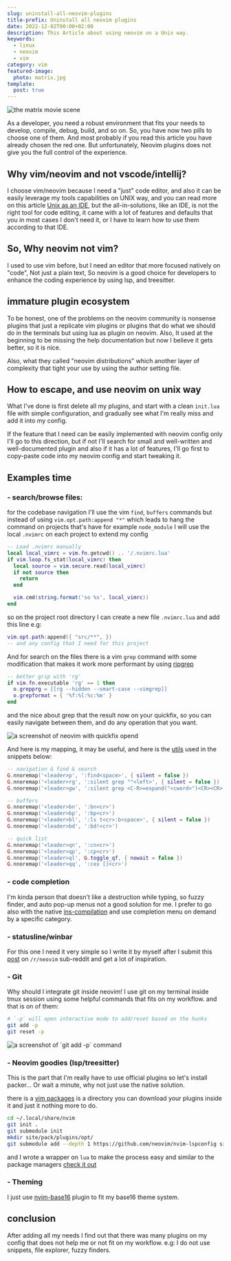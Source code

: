 ```yaml
---
slug: uninstall-all-neovim-plugins
title-prefix: Uninstall all neovim plugins
date: 2022-12-02T00:00+02:00
description: This Article about using neovim on a Unix way.
keywords:
  - linux
  - neovim
  - vim
category: vim
featured-image:
  photo: matrix.jpg
template:
  post: true
---
```


![](matrix.jpg 'the matrix movie scene')

As a developer, you need a robust environment that fits your needs to develop,
compile, debug, build, and so on. So, you have now two pills to choose one of
them. And most probably if you read this article you have already chosen the
red one. But unfortunately, Neovim plugins does not give you the full control of
the experience.

## Why vim/neovim and not vscode/intellij?

I choose vim/neovim because I need a "just" code editor, and also it can be
easily leverage my tools capabilities on UNIX way, and you can read more on
this article [Unix as an IDE](https://blog.sanctum.geek.nz/series/unix-as-ide/),
but the all-in-solutions, like an IDE, is not the right tool for code editing,
it came with a lot of features and defaults that you in most cases I don't need
it, or I have to learn how to use them according to that IDE.

## So, Why neovim not vim?

I used to use vim before, but I need an editor that more focused natively on
"code", Not just a plain text, So neovim is a good choice for developers to
enhance the coding experience by using lsp, and treesitter.

## immature plugin ecosystem

To be honest, one of the problems on the neovim community is nonsense plugins
that just a replicate vim plugins or plugins that do what we should do in the
terminals but using lua as plugin on neovim. Also, It used at the beginning to be
missing the help documentation but now I believe it gets better, so it is nice.

Also, what they called "neovim distributions" which another layer of complexity
that tight your use by using the author setting file.

## How to escape, and use neovim on unix way

What I've done is first delete all my plugins, and start with a clean
`init.lua` file with simple configuration, and gradually see what I'm really
miss and add it into my config.

If the feature that I need can be easily implemented with neovim config only
I'll go to this direction, but if not I'll search for small and well-written and
well-documented plugin and also if it has a lot of features, I'll go first to
copy-paste code into my neovim config and start tweaking it.

## Examples time

### - search/browse files:

for the codebase navigation I'll use the vim `find`, `buffers` commands but
instead of using `vim.opt.path:append "*"` which leads to hang the command on
projects that's have for example `node_module` I will use the local `.nvimrc` on
each project to extend my config

```lua
-- Load .nvimrc manually
local local_vimrc = vim.fn.getcwd() .. '/.nvimrc.lua'
if vim.loop.fs_stat(local_vimrc) then
  local source = vim.secure.read(local_vimrc)
  if not source then
    return
  end

  vim.cmd(string.format('so %s', local_vimrc))
end
```

so on the project root directory I can create a new file `.nvimrc.lua` and add
this line e.g:

```lua
vim.opt.path:append({ "src/**", })
-- and any config that I need for this project
```

And for search on the files there is a vim `grep` command with some modification
that makes it work more performant by using [ripgrep](/blog/my-terminal-became-more-rusty/#ripgrep)

```lua
-- better grip with 'rg'
if vim.fn.executable 'rg' == 1 then
  o.grepprg = [[rg --hidden --smart-case --vimgrep]]
  o.grepformat = { '%f:%l:%c:%m' }
end
```

and the nice about grep that the result now on your quickfix, so you can easily
navigate between them, and do any operation that you want.

![](quickfix-vim-screenshot.jpg 'a screenshot of neovim with quickfix opend')

And here is my mapping, it may be useful, and here is the [utils](https://github.com/22mahmoud/nvim/blob/master/lua/ma/utils.lua) used in the
snippets below:

```lua
-- navigation & find & search
G.nnoremap('<leader>p', ':find<space>', { silent = false })
G.nnoremap('<leader>rg', ':silent grep ""<left>', { silent = false })
G.nnoremap('<leader>gw', ':silent grep <C-R>=expand("<cword>")<CR><CR>')

-- buffers
G.nnoremap('<leader>bn', ':bn<cr>')
G.nnoremap('<leader>bp', ':bp<cr>')
G.nnoremap('<leader>bl', ':ls t<cr>:b<space>', { silent = false })
G.nnoremap('<leader>bd', ':bd!<cr>')

-- quick list
G.nnoremap('<leader>qn', ':cn<cr>')
G.nnoremap('<leader>qp', ':cp<cr>')
G.nnoremap('<leader>ql', G.toggle_qf, { nowait = false })
G.nnoremap('<leader>qq', ':cex []<cr>')
```

### - code completion

I'm kinda person that doesn't like a destruction while typing, so fuzzy
finder, and auto pop-up menus not a good solution for me. I prefer to go also
with the native [ins-compilation](https://neovim.io/doc/user/insert.html#ins-completion) and use completion menu on demand by a specific
category.

### - statusline/winbar

For this one I need it very simple so I write it by myself after I submit this
[post](https://old.reddit.com/r/neovim/comments/q3jur8/please_share_your_statusline_config_lua_no/)
on `/r/neovim` sub-reddit and get a lot of inspiration.

### - Git

Why should I integrate git inside neovim! I use git on my terminal inside tmux
session using some helpful commands that fits on my workflow. and that is on of
them:

```sh
# `-p` will open interactive mode to add/reset based on the hunks
git add -p
git reset -p
```

![](hunks-screenshot.jpg 'a screenshot of `git add -p` command')

### - Neovim goodies (lsp/treesitter)

This is the part that I'm really have to use official plugins so let's install
packer... Or wait a minute, why not just use the native solution.

there is a [vim packages](https://neovim.io/doc/user/repeat.html#packages) is a
directory you can download your plugins inside it and just it nothing more to
do.

```sh
cd ~/.local/share/nvim
git init .
git submodule init
mkdir site/pack/plugins/opt/
git submodule add --depth 1 https://github.com/neovim/nvim-lspconfig site/pack/plugins/opt/nvim-lspconfig
```

and I wrote a wrapper on `lua` to make the process easy and similar to the
package managers [check it out](https://github.com/22mahmoud/nvim/blob/master/lua/ma/plugins.lua)

### - Theming

I just use [nvim-base16](https://github.com/RRethy/nvim-base16) plugin to fit
my base16 theme system.

## conclusion

After adding all my needs I find out that there was many plugins on my config
that does not help me or not fit on my workflow. e.g: I do not use snippets,
file explorer, fuzzy finders.
